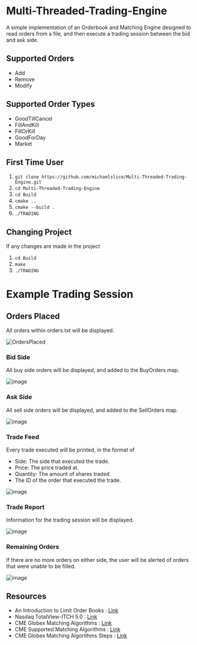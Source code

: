 # Multi-Threaded-Trading-Engine
A simple implementation of an Orderbook and Matching Engine designed to read orders from a file, and then execute a trading session between the bid and ask side.

## Supported Orders
- Add
- Remove
- Modify
## Supported Order Types
- GoodTillCancel
- FillAndKill
- FillOrKill
- GoodForDay
- Market

## First Time User
1. ```git clone https://github.com/michaelslice/Multi-Threaded-Trading-Engine.git```
2. ```cd Multi-Threaded-Trading-Engine```
3. ```cd Build```
4. ```cmake ..```
5. ```cmake --build .```
6. ```./TRADING```

## Changing Project
If any changes are made in the project 
1. ```cd Build```
2. ```make```
3. ```./TRADING```

# Example Trading Session
## Orders Placed
All orders within orders.txt will be displayed.

![OrdersPlaced](https://github.com/michaelslice/Multi-Threaded-Trading-Engine/assets/110714088/71cb5a59-0c9e-47fe-8b34-71b9820ddc8f)
### Bid Side
All buy side orders will be displayed, and added to the BuyOrders map. <br>

![image](https://github.com/michaelslice/Multi-Threaded-Trading-Engine/assets/110714088/8b77a9d3-f58e-48c9-a106-98ba38dcfe75)
### Ask Side
All sell side orders will be displayed, and added to the SellOrders map. <br>

![image](https://github.com/michaelslice/Multi-Threaded-Trading-Engine/assets/110714088/4aba34f6-6bac-493c-872a-20bedf5233ef)
### Trade Feed
Every trade executed will be printed, in the format of <br>
- Side: The side that executed the trade.
- Price: The price traded at.
- Quantity: The amount of shares traded.
- The ID of the order that executed the trade. <br>

![image](https://github.com/michaelslice/Multi-Threaded-Trading-Engine/assets/110714088/7716f0f6-5f7b-4833-bb70-c9f0f03ee3a0)
### Trade Report
Information for the trading session will be displayed. <br>

![image](https://github.com/michaelslice/Multi-Threaded-Trading-Engine/assets/110714088/556f3cbd-7f7e-4307-8ae5-672700776e8b)

### Remaining Orders
If there are no more orders on either side, the user will be alerted of orders that were unable to be filled. <br>

![image](https://github.com/michaelslice/Multi-Threaded-Trading-Engine/assets/110714088/2e398d6d-3f04-40bf-871f-b2196509f571)


## Resources

- An Introduction to Limit Order Books : [Link](https://www.machow.ski/posts/2021-07-18-introduction-to-limit-order-books/) <br>
- Nasdaq TotalView-ITCH 5.0 : [Link](https://www.nasdaqtrader.com/content/technicalsupport/specifications/dataproducts/NQTVITCHSpecification.pdf) <br>
- CME Globex Matching Algorithms : [Link](https://www.cmegroup.com/confluence/display/EPICSANDBOX/CME+Globex+Matching+Algorithms) <br>
- CME Supported Matching Algorithms : [Link](https://www.cmegroup.com/confluence/display/EPICSANDBOX/Supported+Matching+Algorithms) <br>
- CME Globex Matching Algorithms Steps : [Link](https://www.cmegroup.com/confluence/display/EPICSANDBOX/CME+Globex+Matching+Algorithm+Steps)  <br>
